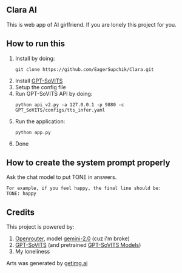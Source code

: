 ## Clara AI
This is web app of AI girlfriend. If you are lonely this project for you.


## How to run this
1. Install by doing:
   ```
   git clone https://github.com/EagerSupchik/Clara.git
   ```
2. Install [GPT-SoVITS](https://github.com/RVC-Boss/GPT-SoVITS.git)
3. Setup the config file
4. Run GPT-SoVITS API by doing:
   ```
   python api_v2.py -a 127.0.0.1 -p 9880 -c GPT_SoVITS/configs/tts_infer.yaml
   ```
6. Run the application:
   ```
   python app.py
   ```
7. Done

## How to create the system prompt properly
Ask the chat model to put TONE in answers. 
```
For example, if you feel happy, the final line should be:
TONE: happy
```

## Credits
This project is powered by:
1. [Openrouter](https://openrouter.ai/), model [gemini-2.0](https://openrouter.ai/google/gemini-2.0-flash-lite-preview-02-05:free) (cuz i'm broke)
2. [GPT-SoVITS](https://github.com/RVC-Boss/GPT-SoVITS.git) (and pretrained [GPT-SoVITS Models](https://huggingface.co/lj1995/GPT-SoVITS))
3. My loneliness

Arts was generated by [getimg.ai](getimg.ai)
